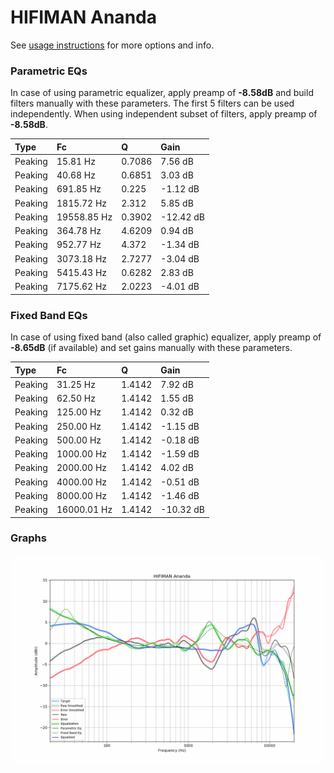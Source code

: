 # HIFIMAN Ananda
See [usage instructions](https://github.com/jaakkopasanen/AutoEq#usage) for more options and info.

### Parametric EQs
In case of using parametric equalizer, apply preamp of **-8.58dB** and build filters manually
with these parameters. The first 5 filters can be used independently.
When using independent subset of filters, apply preamp of **-8.58dB**.

| Type    | Fc          |      Q | Gain      |
|:--------|:------------|:-------|:----------|
| Peaking | 15.81 Hz    | 0.7086 | 7.56 dB   |
| Peaking | 40.68 Hz    | 0.6851 | 3.03 dB   |
| Peaking | 691.85 Hz   | 0.225  | -1.12 dB  |
| Peaking | 1815.72 Hz  | 2.312  | 5.85 dB   |
| Peaking | 19558.85 Hz | 0.3902 | -12.42 dB |
| Peaking | 364.78 Hz   | 4.6209 | 0.94 dB   |
| Peaking | 952.77 Hz   | 4.372  | -1.34 dB  |
| Peaking | 3073.18 Hz  | 2.7277 | -3.04 dB  |
| Peaking | 5415.43 Hz  | 0.6282 | 2.83 dB   |
| Peaking | 7175.62 Hz  | 2.0223 | -4.01 dB  |

### Fixed Band EQs
In case of using fixed band (also called graphic) equalizer, apply preamp of **-8.65dB**
(if available) and set gains manually with these parameters.

| Type    | Fc          |      Q | Gain      |
|:--------|:------------|:-------|:----------|
| Peaking | 31.25 Hz    | 1.4142 | 7.92 dB   |
| Peaking | 62.50 Hz    | 1.4142 | 1.55 dB   |
| Peaking | 125.00 Hz   | 1.4142 | 0.32 dB   |
| Peaking | 250.00 Hz   | 1.4142 | -1.15 dB  |
| Peaking | 500.00 Hz   | 1.4142 | -0.18 dB  |
| Peaking | 1000.00 Hz  | 1.4142 | -1.59 dB  |
| Peaking | 2000.00 Hz  | 1.4142 | 4.02 dB   |
| Peaking | 4000.00 Hz  | 1.4142 | -0.51 dB  |
| Peaking | 8000.00 Hz  | 1.4142 | -1.46 dB  |
| Peaking | 16000.01 Hz | 1.4142 | -10.32 dB |

### Graphs
![](./HIFIMAN%20Ananda.png)